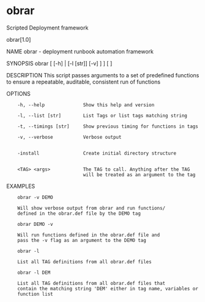 # obrar
Scripted Deployment framework

obrar[1.0]

NAME
        obrar - deployment runbook automation framework

SYNOPSIS
        obrar [ [-h] | [-l [str]] [-v] ] ] <TAG> [ <TAG arguments> ]

DESCRIPTION
        This script passes arguments to a set of predefined functions to ensure
        a repeatable, auditable, consistent run of functions

OPTIONS

        -h, --help              Show this help and version

        -l, --list [str]        List Tags or list tags matching string

        -t, --timings [str]     Show previous timing for functions in tags

        -v, --verbose           Verbose output


        -install                Create initial directory structure


        <TAG> <args>            The TAG to call. Anything after the TAG
                                will be treated as an argument to the tag

EXAMPLES

        obrar -v DEMO

        Will show verbose output from obrar and run functions/
        defined in the obrar.def file by the DEMO tag

        obrar DEMO -v

        Will run functions defined in the obrar.def file and
        pass the -v flag as an argument to the DEMO tag

        obrar -l

        List all TAG definitions from all obrar.def files

        obrar -l DEM

        List all TAG definitions from all obrar.def files that
        contain the matching string 'DEM' either in tag name, variables or
        function list

